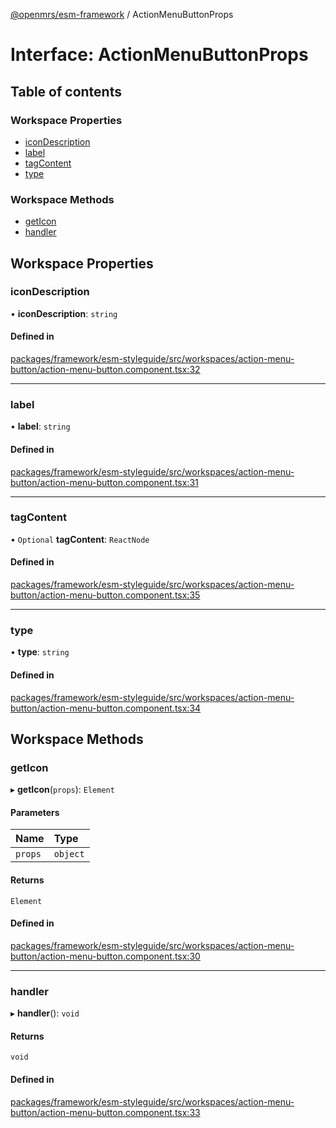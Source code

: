 [@openmrs/esm-framework](../API.md) / ActionMenuButtonProps

# Interface: ActionMenuButtonProps

## Table of contents

### Workspace Properties

- [iconDescription](ActionMenuButtonProps.md#icondescription)
- [label](ActionMenuButtonProps.md#label)
- [tagContent](ActionMenuButtonProps.md#tagcontent)
- [type](ActionMenuButtonProps.md#type)

### Workspace Methods

- [getIcon](ActionMenuButtonProps.md#geticon)
- [handler](ActionMenuButtonProps.md#handler)

## Workspace Properties

### iconDescription

• **iconDescription**: `string`

#### Defined in

[packages/framework/esm-styleguide/src/workspaces/action-menu-button/action-menu-button.component.tsx:32](https://github.com/mccarthyaaron/openmrs-esm-core/blob/main/packages/framework/esm-styleguide/src/workspaces/action-menu-button/action-menu-button.component.tsx#L32)

___

### label

• **label**: `string`

#### Defined in

[packages/framework/esm-styleguide/src/workspaces/action-menu-button/action-menu-button.component.tsx:31](https://github.com/mccarthyaaron/openmrs-esm-core/blob/main/packages/framework/esm-styleguide/src/workspaces/action-menu-button/action-menu-button.component.tsx#L31)

___

### tagContent

• `Optional` **tagContent**: `ReactNode`

#### Defined in

[packages/framework/esm-styleguide/src/workspaces/action-menu-button/action-menu-button.component.tsx:35](https://github.com/mccarthyaaron/openmrs-esm-core/blob/main/packages/framework/esm-styleguide/src/workspaces/action-menu-button/action-menu-button.component.tsx#L35)

___

### type

• **type**: `string`

#### Defined in

[packages/framework/esm-styleguide/src/workspaces/action-menu-button/action-menu-button.component.tsx:34](https://github.com/mccarthyaaron/openmrs-esm-core/blob/main/packages/framework/esm-styleguide/src/workspaces/action-menu-button/action-menu-button.component.tsx#L34)

## Workspace Methods

### getIcon

▸ **getIcon**(`props`): `Element`

#### Parameters

| Name | Type |
| :------ | :------ |
| `props` | `object` |

#### Returns

`Element`

#### Defined in

[packages/framework/esm-styleguide/src/workspaces/action-menu-button/action-menu-button.component.tsx:30](https://github.com/mccarthyaaron/openmrs-esm-core/blob/main/packages/framework/esm-styleguide/src/workspaces/action-menu-button/action-menu-button.component.tsx#L30)

___

### handler

▸ **handler**(): `void`

#### Returns

`void`

#### Defined in

[packages/framework/esm-styleguide/src/workspaces/action-menu-button/action-menu-button.component.tsx:33](https://github.com/mccarthyaaron/openmrs-esm-core/blob/main/packages/framework/esm-styleguide/src/workspaces/action-menu-button/action-menu-button.component.tsx#L33)
